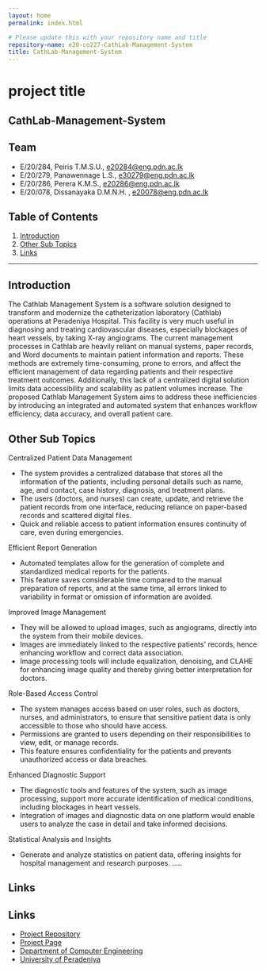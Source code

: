 ```yaml
---
layout: home
permalink: index.html

# Please update this with your repository name and title
repository-name: e20-co227-CathLab-Management-System
title: CathLab-Management-System
---
```


[comment]: # "This is the standard layout for the project, but you can clean this and use your own template"

# project title
CathLab-Management-System
---

<!-- 
This is a sample image, to show how to add images to your page. To learn more options, please refer [this](https://projects.ce.pdn.ac.lk/docs/faq/how-to-add-an-image/)

![Sample Image](./images/sample.png)
 -->

## Team
-  E/20/284, Peiris T.M.S.U., [e20284@eng.pdn.ac.lk](mailto:e20284@eng.pdn.ac.lk)
-  E/20/279, Panawennage L.S., [e30279@eng.pdn.ac.lk](mailto:e20279@eng.pdn.ac.lk)
-  E/20/286, Perera K.M.S., [e20286@eng.pdn.ac.lk](mailto:e20286@eng.pdn.ac.lk)
-  E/20/078, Dissanayaka D.M.N.H. , [e20078@eng.pdn.ac.lk](mailto:e20078@eng.pdn.ac.lk)

## Table of Contents
1. [Introduction](#introduction)
2. [Other Sub Topics](#other-sub-topics)
3. [Links](#links)

---

## Introduction

The Cathlab Management System is a software solution designed to transform and modernize the catheterization laboratory (Cathlab) operations at Peradeniya Hospital. This facility is very much useful in diagnosing and treating cardiovascular diseases, especially blockages of heart vessels, by taking X-ray angiograms. 
The current management processes in Cathlab are heavily reliant on manual systems, paper records, and Word documents to maintain patient information and reports. These methods are extremely time-consuming, prone to errors, and affect the efficient management of data regarding patients and their respective treatment outcomes. Additionally, this lack of a centralized digital solution limits data accessibility and scalability as patient volumes increase.
The proposed Cathlab Management System aims to address these inefficiencies by introducing an integrated and automated system that enhances workflow efficiency, data accuracy, and overall patient care.

## Other Sub Topics
Centralized Patient Data Management
* The system provides a centralized database that stores all the information of the patients, including personal details such as name, age, and contact, case history, diagnosis, and treatment plans.
* The users (doctors, and nurses) can create, update, and retrieve the patient records from one interface, reducing reliance on paper-based records and scattered digital files.
* Quick and reliable access to patient information ensures continuity of care, even during emergencies.

Efficient Report Generation
* Automated templates allow for the generation of complete and standardized medical reports for the patients. 
* This feature saves considerable time compared to the manual preparation of reports, and at the same time, all errors linked to variability in format or omission of information are avoided.


Improved Image Management
* They will be allowed to upload images, such as angiograms, directly into the system from their mobile devices.
* Images are immediately linked to the respective patients' records, hence enhancing workflow and correct data association.
* Image processing tools will include equalization, denoising, and CLAHE for enhancing image quality and thereby giving better interpretation for doctors. 

Role-Based Access Control
* The system manages access based on user roles, such as doctors, nurses, and administrators, to ensure that sensitive patient data is only accessible to those who should have access.
* Permissions are granted to users depending on their responsibilities to view, edit, or manage records.
* This feature ensures confidentiality for the patients and prevents unauthorized access or data breaches.

Enhanced Diagnostic Support
* The diagnostic tools and features of the system, such as image processing, support more accurate identification of medical conditions, including blockages in heart vessels.
* Integration of images and diagnostic data on one platform would enable users to analyze the case in detail and take informed decisions.

Statistical Analysis and Insights
* Generate and analyze statistics on patient data, offering insights for hospital management and research purposes.
.....
## Links
## Links

- [Project Repository](https://github.com/cepdnaclk/e20-co227-CathLab-Management-System)
- [Project Page](https://cepdnaclk.github.io/e20-co227-CathLab-Management-System/)
- [Department of Computer Engineering](http://www.ce.pdn.ac.lk/)
- [University of Peradeniya](https://eng.pdn.ac.lk/)

[//]: # (Please refer this to learn more about Markdown syntax)
[//]: # (https://github.com/adam-p/markdown-here/wiki/Markdown-Cheatsheet)
